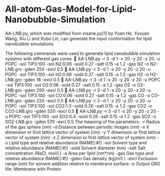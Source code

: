 # All-atom-Gas-Model-for-Lipid-Nanobubble-Simulation

AA-LNB.py, which was modified from insane.py[1] by Yuan He, Yuxuan Wang, Xiu Li and Xubo Lin, can generate the input conformation for lipid nanobubble simulations

The following commands were used to generate lipid nanobubble simulation systems with different gas
cores:
 AA-LNB.py -r 3 -d 1 -x 20 -y 20 -z 20 -u POPC -sol TIP3:100 -sol N2:0.06 -sold 0.27 -salt 0.15 -a
1.2 -gas N2 -o N2-LNB.gro -gden 250 -excl 0.5
 AA-LNB.py -r 3 -d 1 -x 20 -y 20 -z 20 -u POPC -sol TIP3:100 -sol H2:0.06 -sold 0.27 -salt 0.15 -a
1.2 -gas H2 -o H2-LNB.gro -gden 18 -excl 0.5
 AA-LNB.py -r 3 -d 1 -x 20 -y 20 -z 20 -u POPC -sol TIP3:100 -sol O2:0.06 -sold 0.27 -salt 0.15 -a
1.2 -gas O2 -o O2-LNB.gro -gden 290 -excl 0.5
 AA-LNB.py -r 3 -d 1 -x 20 -y 20 -z 20 -u POPC -sol TIP3:100 -sol CO:0.06 -sold 0.27 -salt 0.15 -a
1.2 -gas CO -o CO-LNB.gro -gden 220 -excl 0.5
 AA-LNB.py -r 3 -d 1 -x 20 -y 20 -z 20 -u POPC -sol TIP3:100 -sol CO2:1.3 -sold 0.26 -salt 0.15 -a
1.2 -gas CO2 -o CO2-LNB.gro -gden 520 -excl 0.5
 AA-LNB.py -r 3 -d 1 -x 20 -y 20 -z 20 -u POPC -sol TIP3:100 -sol SO2:0.4 -sold 0.26 -salt 0.15 -a
1.2 -gas SO2 -o SO2-LNB.gro -gden 570 -excl 0.5
The meaning of the parameters:
-r Radius of the gas sphere (nm)
-d Distance between periodic images (nm)
-x X dimension or first lattice vector of system (nm)
-y Y dimension or first lattice vector of system (nm) 
-z Z dimension or first lattice vector of system (nm)
-u Lipid type and relative abundance (NAME[:#])
-sol Solvent type and relative abundance (NAME[:#])
-sold Solvent diameter (nm)
-salt Salt concentration (NaCl, mol/L)
-a Area per lipid (nm*nm)
-gas Gas type and relative abundance (NAME[:#])
-gden Gas density (kg/m3
)
-excl Exclusion range (nm) for solvent addition relative to membrane surface
-o Output GRO file: Membrane with Protein 
